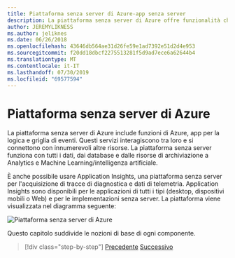 ```yaml
---
title: Piattaforma senza server di Azure-app senza server
description: La piattaforma senza server di Azure offre funzionalità che includono codice di scalabilità immediata attivato da eventi, pub/sub basato su cloud, orchestrazione del flusso di lavoro e altro ancora.
author: JEREMYLIKNESS
ms.author: jeliknes
ms.date: 06/26/2018
ms.openlocfilehash: 43646db564ae31d26fe59e1ad7392e51d2d4e953
ms.sourcegitcommit: f20dd18dbcf2275513281f5d9ad7ece6a62644b4
ms.translationtype: MT
ms.contentlocale: it-IT
ms.lasthandoff: 07/30/2019
ms.locfileid: "69577594"
---
```

# <a name="azure-serverless-platform"></a>Piattaforma senza server di Azure

La piattaforma senza server di Azure include funzioni di Azure, app per la logica e griglia di eventi. Questi servizi interagiscono tra loro e si connettono con innumerevoli altre risorse. La piattaforma senza server funziona con tutti i dati, dai database e dalle risorse di archiviazione a Analytics e Machine Learning/intelligenza artificiale.

È anche possibile usare Application Insights, una piattaforma senza server per l'acquisizione di tracce di diagnostica e dati di telemetria. Application Insights sono disponibili per le applicazioni di tutti i tipi (desktop, dispositivi mobili o Web) e per le implementazioni senza server. La piattaforma viene visualizzata nel diagramma seguente:

![Piattaforma senza server di Azure](./media/azure-serverless-platform.png)

Questo capitolo suddivide le nozioni di base di ogni componente.

>[!div class="step-by-step"]
>[Precedente](serverless-design-examples.md)
>[Successivo](azure-functions.md)
